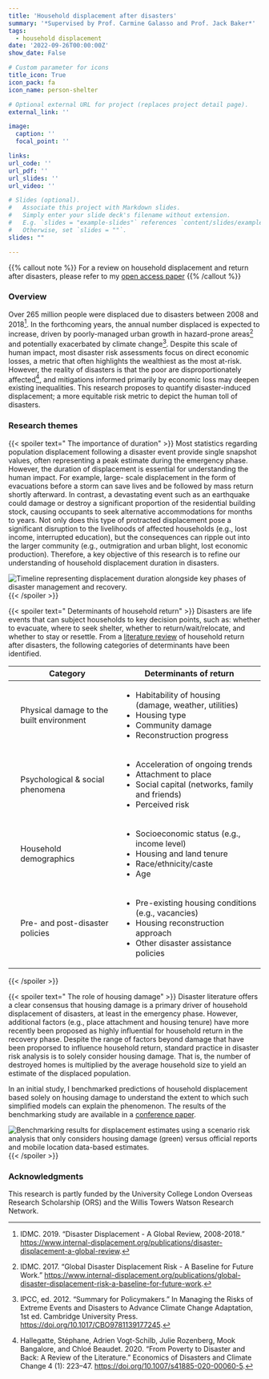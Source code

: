```yaml
---
title: 'Household displacement after disasters'
summary: '*Supervised by Prof. Carmine Galasso and Prof. Jack Baker*'
tags:
  - household displacement
date: '2022-09-26T00:00:00Z'
show_date: False

# Custom parameter for icons
title_icon: True
icon_pack: fa
icon_name: person-shelter

# Optional external URL for project (replaces project detail page).
external_link: ''

image:
  caption: ''
  focal_point: ''

links:
url_code: ''
url_pdf: ''
url_slides: ''
url_video: ''

# Slides (optional).
#   Associate this project with Markdown slides.
#   Simply enter your slide deck's filename without extension.
#   E.g. `slides = "example-slides"` references `content/slides/example-slides.md`.
#   Otherwise, set `slides = ""`.
slides: ""

---
```


{{% callout note %}}
For a review on household displacement and return after disasters, please refer to my <a href="https://doi.org/10.1061/NHREFO.NHENG-1930" target="_blank">open access paper<i class="ai ai-open-access ml-1"></i></a>
{{% /callout %}}


### Overview

Over 265 million people were displaced due to disasters between 2008 and 2018[^1]. In the forthcoming years, the annual number displaced is expected to increase, driven by poorly-managed urban growth in hazard-prone areas[^2] and potentially exacerbated by climate change[^3]. Despite this scale of human impact, most disaster risk assessments focus on direct economic losses, a metric that often highlights the wealthiest as the most at-risk. However, the reality of disasters is that the poor are disproportionately affected[^4], and mitigations informed primarily by economic loss may deepen existing inequalities. This research proposes to quantify disaster-induced displacement; a more equitable risk metric to depict the human toll of disasters.

### Research themes

{{< spoiler text=" The importance of duration" >}}
Most statistics regarding population displacement following a disaster event provide single snapshot values, often representing a peak estimate during the emergency phase. However, the duration of displacement is essential for understanding the human impact. For example, large- scale displacement in the form of evacuations before a storm can save lives and be followed by mass return shortly afterward. In contrast, a devastating event such as an earthquake could damage or destroy a significant proportion of the residential building stock, causing occupants to seek alternative accommodations for months to years. Not only does this type of protracted displacement pose a significant disruption to the livelihoods of affected households (e.g., lost income, interrupted education), but the consequences can ripple out into the larger community (e.g., outmigration and urban blight, lost economic production). Therefore, a key objective of this research is to refine our understanding of household displacement duration in disasters.

![Timeline representing displacement duration alongside key phases of disaster management and recovery.](project/household-displacement/timeline.png "Timeline representing displacement duration alongside key phases of disaster management and recovery.")
{{< /spoiler >}}

{{< spoiler text=" Determinants of household return" >}}
Disasters are life events that can subject households to key decision points, such as: whether to evacuate, where to seek shelter, whether to return/wait/relocate, and whether to stay or resettle. From a [literature review](/publication/journal-article/2024-household-displacement-in-disasters-review/) of household return after disasters, the following categories of determinants have been identified.

|   | Category | Determinants of return |
|---|----------|------------------------|
| <i class="fa-solid fa-house-chimney-crack"></i> | Physical damage to the built environment | <ul><li>Habitability of housing (damage, weather, utilities)</li><li>Housing type</li><li>Community damage</li><li>Reconstruction progress</li></ul> |
|  <i class="fa-solid fa-users"></i> | Psychological & social phenomena| <ul><li>Acceleration of ongoing trends</li><li>Attachment to place</li><li>Social capital (networks, family and friends)</li><li>Perceived risk</li></ul> |
| <i class="fa-solid fa-id-card"></i>  | Household demographics| <ul><li>Socioeconomic status (e.g., income level)</li><li>Housing and land tenure</li><li>Race/ethnicity/caste</li><li>Age</li></ul>|
|  <i class="fa-solid fa-building-columns"></i> | Pre- and post-disaster policies          | <ul><li>Pre-existing housing conditions (e.g., vacancies)</li><li>Housing reconstruction approach</li><li>Other disaster assistance policies</li></ul> |
{{< /spoiler >}}

{{< spoiler text=" The role of housing damage" >}}
Disaster literature offers a clear consensus that housing damage is a primary driver of household displacement of disasters, at least in the emergency phase. However, additional factors (e.g., place attachment and housing tenure) have more recently been proposed as highly influential for household return in the recovery phase. Despite the range of factors beyond damage that have been proporsed to influence household return, standard practice in disaster risk analysis is to solely consider housing damage. That is, the number of destroyed homes is multiplied by the average household size to yield an estimate of the displaced population.

In an initial study, I benchmarked predictions of household displacement based solely on housing damage to understand the extent to which such simplified models can explain the phenomenon. The results of the benchmarking study are available in a [conference paper](/publication/conference-paper/2023-benchmarking-displacement-earthquakes/).

![Benchmarking results for displacement estimates using a scenario risk analysis that only considers housing damage (green) versus official reports and mobile location data-based estimates.](project/household-displacement/benchmarking.png "Benchmarking results for displacement estimates using a scenario risk analysis that only considers housing damage (green) versus official reports and mobile location data-based estimates.")
{{< /spoiler >}}


### Acknowledgments

This research is partly funded by the University College London Overseas Research Scholarship (ORS) and the Willis Towers Watson Research Network.


[^1]: IDMC. 2019. “Disaster Displacement - A Global Review, 2008-2018.” https://www.internal-displacement.org/publications/disaster-displacement-a-global-review.
[^2]: IDMC. 2017. “Global Disaster Displacement Risk - A Baseline for Future Work.” https://www.internal-displacement.org/publications/global-disaster-displacement-risk-a-baseline-for-future-work.
[^3]: IPCC, ed. 2012. “Summary for Policymakers.” In Managing the Risks of Extreme Events and Disasters to Advance Climate Change Adaptation, 1st ed. Cambridge University Press. https://doi.org/10.1017/CBO9781139177245.
[^4]: Hallegatte, Stéphane, Adrien Vogt-Schilb, Julie Rozenberg, Mook Bangalore, and Chloé Beaudet. 2020. “From Poverty to Disaster and Back: A Review of the Literature.” Economics of Disasters and Climate Change 4 (1): 223–47. https://doi.org/10.1007/s41885-020-00060-5.
[^5]: IDMC. 2018. “GRID Methodological Annex.” https://www.internal-displacement.org/global-report/grid2018/downloads/report/2018-GRID-methodological-annex.pdf.